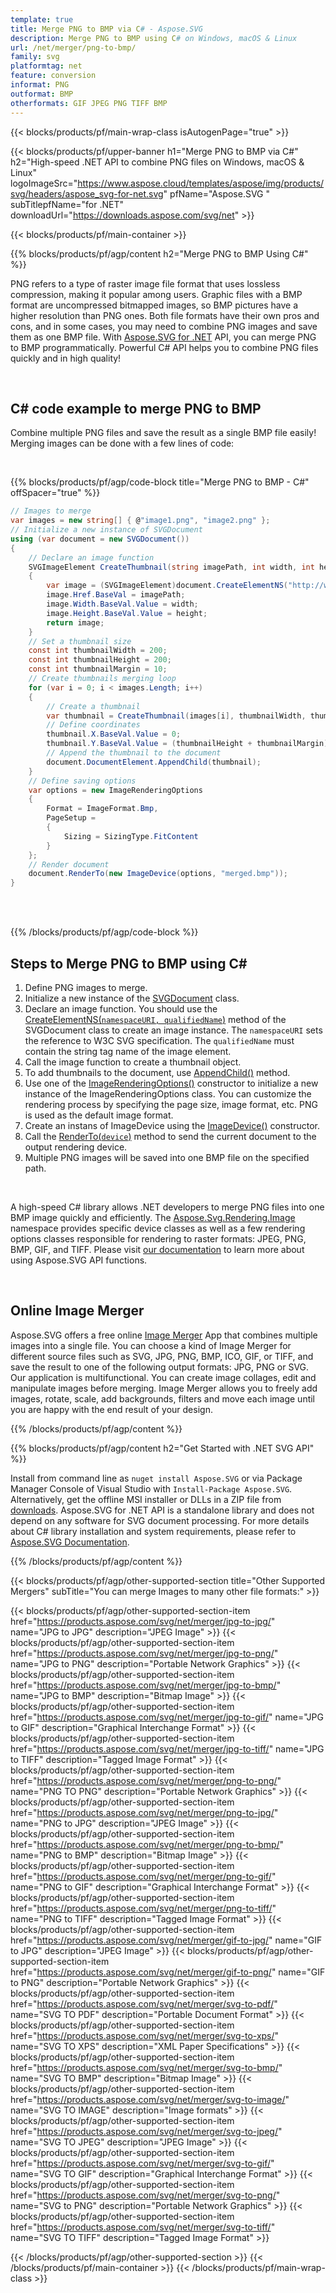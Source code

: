 ```yaml
---
template: true
title: Merge PNG to BMP via C# - Aspose.SVG
description: Merge PNG to BMP using C# on Windows, macOS & Linux
url: /net/merger/png-to-bmp/
family: svg
platformtag: net
feature: conversion
informat: PNG
outformat: BMP
otherformats: GIF JPEG PNG TIFF BMP
---
```

<!-- template1.md -->

{{< blocks/products/pf/main-wrap-class isAutogenPage="true" >}}

{{< blocks/products/pf/upper-banner h1="Merge PNG to BMP via C#" h2="High-speed .NET API to combine PNG files on Windows, macOS & Linux" logoImageSrc="https://www.aspose.cloud/templates/aspose/img/products/svg/headers/aspose_svg-for-net.svg" pfName="Aspose.SVG " subTitlepfName="for .NET" downloadUrl="https://downloads.aspose.com/svg/net" >}}

{{< blocks/products/pf/main-container >}}

{{% blocks/products/pf/agp/content h2="Merge PNG to BMP Using C#" %}}

PNG refers to a type of raster image file format that uses lossless compression, making it popular among users. Graphic files with a BMP format are uncompressed bitmapped images, so BMP pictures have a higher resolution than PNG ones. Both file formats have their own pros and cons, and in some cases, you may need to combine PNG images and save them as one BMP file. With [Aspose.SVG for .NET](https://products.aspose.com/svg/net/) API, you can merge PNG to BMP programmatically. Powerful C# API helps you to combine PNG files quickly and in high quality!


<br>

<h2>C# code example to merge PNG to BMP</h2>

Combine multiple PNG files and save the result as a single BMP file easily! Merging images can be done with a few lines of code:

<br>

{{% blocks/products/pf/agp/code-block title="Merge PNG to BMP - C#" offSpacer="true" %}}


```cs
// Images to merge 
var images = new string[] { @"image1.png", "image2.png" };
// Initialize a new instance of SVGDocument
using (var document = new SVGDocument())
{
    // Declare an image function
    SVGImageElement CreateThumbnail(string imagePath, int width, int height)
    {
        var image = (SVGImageElement)document.CreateElementNS("http://www.w3.org/2000/svg", "image");
        image.Href.BaseVal = imagePath;
        image.Width.BaseVal.Value = width;
        image.Height.BaseVal.Value = height;
        return image;
    }
    // Set a thumbnail size
    const int thumbnailWidth = 200;
    const int thumbnailHeight = 200;
    const int thumbnailMargin = 10;
    // Create thumbnails merging loop
    for (var i = 0; i < images.Length; i++)
    {
        // Create a thumbnail
        var thumbnail = CreateThumbnail(images[i], thumbnailWidth, thumbnailHeight);
        // Define coordinates 
        thumbnail.X.BaseVal.Value = 0;
        thumbnail.Y.BaseVal.Value = (thumbnailHeight + thumbnailMargin) * i;
        // Append the thumbnail to the document
        document.DocumentElement.AppendChild(thumbnail);
    }
    // Define saving options
    var options = new ImageRenderingOptions
    {
        Format = ImageFormat.Bmp,
        PageSetup =
        {
            Sizing = SizingType.FitContent
        }
    };    
    // Render document 
    document.RenderTo(new ImageDevice(options, "merged.bmp"));
}
```

 

<p></p></br></br>

{{% /blocks/products/pf/agp/code-block %}}

<h2>Steps to Merge PNG to BMP using C#</h2>

1. Define PNG images to merge. 
1. Initialize a new instance of the [SVGDocument](https://reference.aspose.com/svg/net/aspose.svg/svgdocument/svgdocument/#constructor) class. 
1. Declare an image function. You should use the [CreateElementNS(`namespaceURI, qualifiedName`)](https://reference.aspose.com/svg/net/aspose.svg.dom/document/createelementns/#createelementns) method of the SVGDocument class to create an image instance. The `namespaceURI` sets the reference to W3C SVG specification. The `qualifiedName` must contain the string tag name of the image element.
1. Call the image function to create a thumbnail object.
1. To add thumbnails to the document, use [AppendChild()](https://reference.aspose.com/svg/net/aspose.svg.dom/node/appendchild/#appendchild) method.
1. Use one of the [ImageRenderingOptions()](https://reference.aspose.com/svg/net/aspose.svg.rendering.image/imagerenderingoptions/) constructor to initialize a new instance of the ImageRenderingOptions class. You can customize the rendering process by specifying the page size, image format, etc. PNG is used as the default image format.
1. Create an instans of ImageDevice using the [ImageDevice()](https://reference.aspose.com/svg/net/aspose.svg.rendering.image/imagedevice/imagedevice/#constructor_3) constructor.
1. Call the [RenderTo(`device`)](https://reference.aspose.com/svg/net/aspose.svg/svgdocument/renderto/#renderto) method to send the current document to the output rendering device.
1. Multiple PNG images will be saved into one BMP file on the specified path.


<br>


A high-speed C# library allows .NET developers to merge PNG files into one BMP image quickly and efficiently. The [Aspose.Svg.Rendering.Image](https://reference.aspose.com/svg/net/aspose.svg.rendering.image/) namespace provides specific device classes as well as a few rendering options classes responsible for rendering to raster formats: JPEG, PNG, BMP, GIF, and TIFF. Please visit <a href="https://docs.aspose.com/svg/net/how-to-work-with-aspose-svg-api/" target="_blank">our documentation</a> to learn more about using Aspose.SVG API functions. 


<br>

<h2>Online Image Merger</h2>

Aspose.SVG offers a free online <a href="https://products.aspose.app/svg/merger" target="_blank">Image Merger</a> App that combines multiple images into a single file. You can choose a kind of Image Merger for different source files such as SVG, JPG, PNG, BMP, ICO, GIF, or TIFF, and save the result to one of the following output formats: JPG, PNG or SVG. Our application is multifunctional. You can create image collages, edit and manipulate images before merging. Image Merger allows you to freely add images, rotate, scale, add backgrounds, filters and move each image until you are happy with the end result of your design.



{{% /blocks/products/pf/agp/content %}}

{{% blocks/products/pf/agp/content h2="Get Started with .NET SVG API" %}}

Install from command line as ```nuget install Aspose.SVG``` or via Package Manager Console of Visual Studio with ```Install-Package Aspose.SVG```.
Alternatively, get the offline MSI installer or DLLs in a ZIP file from [downloads](https://downloads.aspose.com/svg/net). Aspose.SVG for .NET API is a standalone library and does not depend on any software for SVG document processing.
 For more details about C# library installation and system requirements, please refer to [Aspose.SVG Documentation](https://docs.aspose.com/svg/net/getting-started/).



{{% /blocks/products/pf/agp/content %}}

{{< blocks/products/pf/agp/other-supported-section title="Other Supported Mergers" subTitle="You can merge Images to many other file formats:" >}}

{{< blocks/products/pf/agp/other-supported-section-item href="https://products.aspose.com/svg/net/merger/jpg-to-jpg/" name="JPG to JPG" description="JPEG Image" >}}
{{< blocks/products/pf/agp/other-supported-section-item href="https://products.aspose.com/svg/net/merger/jpg-to-png/" name="JPG to PNG" description="Portable Network Graphics" >}}
{{< blocks/products/pf/agp/other-supported-section-item href="https://products.aspose.com/svg/net/merger/jpg-to-bmp/" name="JPG to BMP" description="Bitmap Image" >}}
{{< blocks/products/pf/agp/other-supported-section-item href="https://products.aspose.com/svg/net/merger/jpg-to-gif/" name="JPG to GIF" description="Graphical Interchange Format" >}}
{{< blocks/products/pf/agp/other-supported-section-item href="https://products.aspose.com/svg/net/merger/jpg-to-tiff/" name="JPG to TIFF" description="Tagged Image Format" >}}
{{< blocks/products/pf/agp/other-supported-section-item href="https://products.aspose.com/svg/net/merger/png-to-png/" name="PNG TO PNG" description="Portable Network Graphics" >}}
{{< blocks/products/pf/agp/other-supported-section-item href="https://products.aspose.com/svg/net/merger/png-to-jpg/" name="PNG to JPG" description="JPEG Image" >}}
{{< blocks/products/pf/agp/other-supported-section-item href="https://products.aspose.com/svg/net/merger/png-to-bmp/" name="PNG to BMP" description="Bitmap Image" >}}
{{< blocks/products/pf/agp/other-supported-section-item href="https://products.aspose.com/svg/net/merger/png-to-gif/" name="PNG to GIF" description="Graphical Interchange Format" >}}
{{< blocks/products/pf/agp/other-supported-section-item href="https://products.aspose.com/svg/net/merger/png-to-tiff/" name="PNG to TIFF" description="Tagged Image Format" >}}
{{< blocks/products/pf/agp/other-supported-section-item href="https://products.aspose.com/svg/net/merger/gif-to-jpg/" name="GIF to JPG" description="JPEG Image" >}}
{{< blocks/products/pf/agp/other-supported-section-item href="https://products.aspose.com/svg/net/merger/gif-to-png/" name="GIF to PNG" description="Portable Network Graphics" >}}
{{< blocks/products/pf/agp/other-supported-section-item href="https://products.aspose.com/svg/net/merger/svg-to-pdf/" name="SVG TO PDF" description="Portable Document Format" >}}
{{< blocks/products/pf/agp/other-supported-section-item href="https://products.aspose.com/svg/net/merger/svg-to-xps/" name="SVG TO XPS" description="XML Paper Specifications" >}}
{{< blocks/products/pf/agp/other-supported-section-item href="https://products.aspose.com/svg/net/merger/svg-to-bmp/" name="SVG TO BMP" description="Bitmap Image" >}}
{{< blocks/products/pf/agp/other-supported-section-item href="https://products.aspose.com/svg/net/merger/svg-to-image/" name="SVG TO IMAGE" description="Image formats" >}}
{{< blocks/products/pf/agp/other-supported-section-item href="https://products.aspose.com/svg/net/merger/svg-to-jpeg/" name="SVG TO JPEG" description="JPEG Image" >}}
{{< blocks/products/pf/agp/other-supported-section-item href="https://products.aspose.com/svg/net/merger/svg-to-gif/" name="SVG TO GIF" description="Graphical Interchange Format" >}}
{{< blocks/products/pf/agp/other-supported-section-item href="https://products.aspose.com/svg/net/merger/svg-to-png/" name="SVG to PNG" description="Portable Network Graphics" >}}
{{< blocks/products/pf/agp/other-supported-section-item href="https://products.aspose.com/svg/net/merger/svg-to-tiff/" name="SVG TO TIFF" description="Tagged Image Format" >}}

{{< /blocks/products/pf/agp/other-supported-section >}}
{{< /blocks/products/pf/main-container >}}
{{< /blocks/products/pf/main-wrap-class >}}